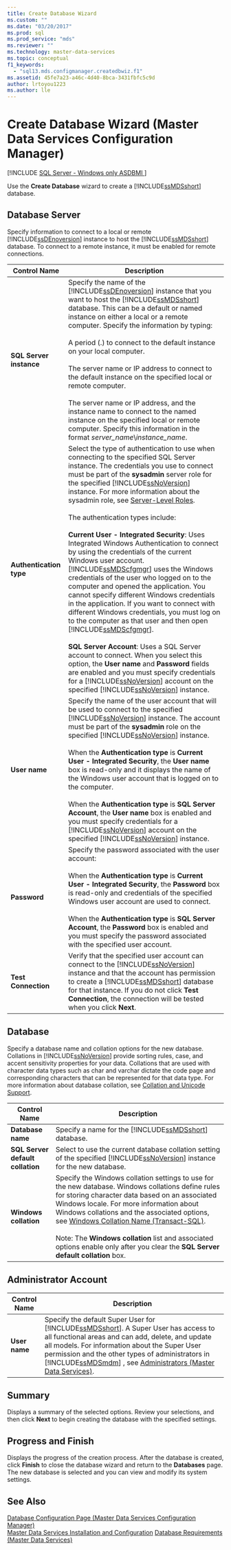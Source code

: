 ```yaml
---
title: Create Database Wizard
ms.custom: ""
ms.date: "03/20/2017"
ms.prod: sql
ms.prod_service: "mds"
ms.reviewer: ""
ms.technology: master-data-services
ms.topic: conceptual
f1_keywords: 
  - "sql13.mds.configmanager.createdbwiz.f1"
ms.assetid: 45fe7a23-a46c-4d40-8bca-3431fbfc5c9d
author: lrtoyou1223
ms.author: lle
---
```

# Create Database Wizard (Master Data Services Configuration Manager)

[!INCLUDE [SQL Server - Windows only ASDBMI  ](../../includes/sql-windows-only-asdbmi.md)]

  Use the **Create Database** wizard to create a [!INCLUDE[ssMDSshort](../includes/ssmdsshort-md.md)] database.  
  
## Database Server  
 Specify information to connect to a local or remote [!INCLUDE[ssDEnoversion](../includes/ssdenoversion-md.md)] instance to host the [!INCLUDE[ssMDSshort](../includes/ssmdsshort-md.md)] database. To connect to a remote instance, it must be enabled for remote connections.  
  
|Control Name|Description|  
|------------------|-----------------|  
|**SQL Server instance**|Specify the name of the [!INCLUDE[ssDEnoversion](../includes/ssdenoversion-md.md)] instance that you want to host the [!INCLUDE[ssMDSshort](../includes/ssmdsshort-md.md)] database. This can be a default or named instance on either a local or a remote computer. Specify the information by typing:<br /><br /> A period (.) to connect to the default instance on your local computer.<br /><br /> The server name or IP address to connect to the default instance on the specified local or remote computer.<br /><br /> The server name or IP address, and the instance name to connect to the named instance on the specified local or remote computer. Specify this information in the format *server_name*\\*instance_name*.|  
|**Authentication type**|Select the type of authentication to use when connecting to the specified SQL Server instance. The credentials you use to connect must be part of the **sysadmin** server role for the specified [!INCLUDE[ssNoVersion](../includes/ssnoversion-md.md)] instance. For more information about the sysadmin role, see [Server-Level Roles](../relational-databases/security/authentication-access/server-level-roles.md).<br /><br /> The authentication types include:<br /><br /> **Current User - Integrated Security**: Uses Integrated Windows Authentication to connect by using the credentials of the current Windows user account. [!INCLUDE[ssMDScfgmgr](../includes/ssmdscfgmgr-md.md)] uses the Windows credentials of the user who logged on to the computer and opened the application. You cannot specify different Windows credentials in the application. If you want to connect with different Windows credentials, you must log on to the computer as that user and then open [!INCLUDE[ssMDScfgmgr](../includes/ssmdscfgmgr-md.md)].<br /><br /> **SQL Server Account**: Uses a SQL Server account to connect. When you select this option, the **User name** and **Password** fields are enabled and you must specify credentials for a [!INCLUDE[ssNoVersion](../includes/ssnoversion-md.md)] account on the specified [!INCLUDE[ssNoVersion](../includes/ssnoversion-md.md)] instance.|  
|**User name**|Specify the name of the user account that will be used to connect to the specified [!INCLUDE[ssNoVersion](../includes/ssnoversion-md.md)] instance. The account must be part of the **sysadmin** role on the specified [!INCLUDE[ssNoVersion](../includes/ssnoversion-md.md)] instance.<br /><br /> When the **Authentication type** is **Current User - Integrated Security**, the **User name** box is read-only and it displays the name of the Windows user account that is logged on to the computer.<br /><br /> When the **Authentication type** is **SQL Server Account**, the **User name** box is enabled and you must specify credentials for a [!INCLUDE[ssNoVersion](../includes/ssnoversion-md.md)] account on the specified [!INCLUDE[ssNoVersion](../includes/ssnoversion-md.md)] instance.|  
|**Password**|Specify the password associated with the user account:<br /><br /> When the **Authentication type** is **Current User - Integrated Security**, the **Password** box is read-only and credentials of the specified Windows user account are used to connect.<br /><br /> When the **Authentication type** is **SQL Server Account**, the **Password** box is enabled and you must specify the password associated with the specified user account.|  
|**Test Connection**|Verify that the specified user account can connect to the [!INCLUDE[ssNoVersion](../includes/ssnoversion-md.md)] instance and that the account has permission to create a [!INCLUDE[ssMDSshort](../includes/ssmdsshort-md.md)] database for that instance. If you do not click **Test Connection**, the connection will be tested when you click **Next**.|  
  
## Database  
 Specify a database name and collation options for the new database. Collations in [!INCLUDE[ssNoVersion](../includes/ssnoversion-md.md)] provide sorting rules, case, and accent sensitivity properties for your data. Collations that are used with character data types such as char and varchar dictate the code page and corresponding characters that can be represented for that data type. For more information about database collation, see [Collation and Unicode Support](../relational-databases/collations/collation-and-unicode-support.md).  
  
|Control Name|Description|  
|------------------|-----------------|  
|**Database name**|Specify a name for the [!INCLUDE[ssMDSshort](../includes/ssmdsshort-md.md)] database.|  
|**SQL Server default collation**|Select to use the current database collation setting of the specified [!INCLUDE[ssNoVersion](../includes/ssnoversion-md.md)] instance for the new database.|  
|**Windows collation**|Specify the Windows collation settings to use for the new database. Windows collations define rules for storing character data based on an associated Windows locale. For more information about Windows collations and the associated options, see [Windows Collation Name &#40;Transact-SQL&#41;](../t-sql/statements/windows-collation-name-transact-sql.md).<br /><br /> Note: The **Windows collation** list and associated options enable only after you clear the **SQL Server default collation** box.|  
  
## Administrator Account  
  
|Control Name|Description|  
|------------------|-----------------|  
|**User name**|Specify the default Super User for [!INCLUDE[ssMDSshort](../includes/ssmdsshort-md.md)]. A Super User has access to all functional areas and can add, delete, and update all models. For information about the Super User permission and the other types of administrators in [!INCLUDE[ssMDSmdm](../includes/ssmdsmdm-md.md)] , see [Administrators &#40;Master Data Services&#41;](../master-data-services/administrators-master-data-services.md).|  
  
## Summary  
 Displays a summary of the selected options. Review your selections, and then click **Next** to begin creating the database with the specified settings.  
  
## Progress and Finish  
 Displays the progress of the creation process. After the database is created, click **Finish** to close the database wizard and return to the **Databases** page. The new database is selected and you can view and modify its system settings.  
  
## See Also  
 [Database Configuration Page &#40;Master Data Services Configuration Manager&#41;](../master-data-services/database-configuration-page-master-data-services-configuration-manager.md)   
[Master Data Services Installation and Configuration](../master-data-services/master-data-services-installation-and-configuration.md) 
 [Database Requirements &#40;Master Data Services&#41;](../master-data-services/install-windows/database-requirements-master-data-services.md)  
  
  
